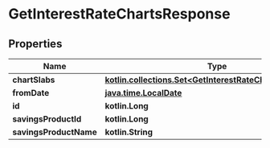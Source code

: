 
# GetInterestRateChartsResponse

## Properties
| Name | Type | Description | Notes |
| ------------ | ------------- | ------------- | ------------- |
| **chartSlabs** | [**kotlin.collections.Set&lt;GetInterestRateChartsChartSlabs&gt;**](GetInterestRateChartsChartSlabs.md) |  |  [optional] |
| **fromDate** | [**java.time.LocalDate**](java.time.LocalDate.md) |  |  [optional] |
| **id** | **kotlin.Long** |  |  [optional] |
| **savingsProductId** | **kotlin.Long** |  |  [optional] |
| **savingsProductName** | **kotlin.String** |  |  [optional] |



